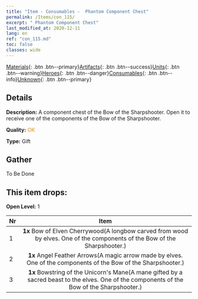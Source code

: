 ```yaml
---
title: "Item - Consumables -  Phantom Component Chest"
permalink: /Items/con_115/
excerpt: " Phantom Component Chest"
last_modified_at: 2020-12-11
lang: en
ref: "con_115.md"
toc: false
classes: wide
---
```

 [Materials](/Items/){: .btn .btn--primary}[Artifacts](/Items/Artifacts/){: .btn .btn--success}[Units](/Items/Units/){: .btn .btn--warning}[Heroes](/Items/Heroes/){: .btn .btn--danger}[Consumables](/Items/Consumables/){: .btn .btn--info}[Unknown](/Items/Unknown/){: .btn .btn--primary}

## Details
 **Description:** A component chest of the Bow of the Sharpshooter. Open it to receive one of the components of the Bow of the Sharpshooter.

 **Quality:** <span style="color: #FF8C00">OK</span>

 **Type:** Gift

## Gather

  To Be Done

## This item drops:

 **Open Level:** 1

  | Nr |      Item    |
  |:---|:------------:|
  | 1 |  **1x** Bow of Elven Cherrywood(A longbow carved from wood by elves. One of the components of the Bow of the Sharpshooter.) | 
  | 2 |  **1x** Angel Feather Arrows(A magic arrow made by elves. One of the components of the Bow of the Sharpshooter.) | 
  | 3 |  **1x** Bowstring of the Unicorn's Mane(A mane gifted by a sacred beast to the elves. One of the components of the Bow of the Sharpshooter.) | 
